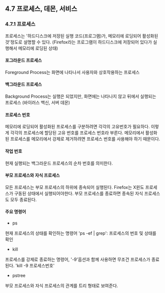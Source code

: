 ## 4.7 프로세스, 데몬, 서비스

### 4.7.1 프로세스

프로세스는 '하드디스크에 저장된 실행 코드(프로그램)가, 메모리에 로딩되어 활성화된 것'정도로 설명할 수 있다.
(Firefox라는 프로그램이 하드디스크에 저장되어 있다가 실행해서 메모리에 로딩된 상태)

#### 포그라운드 프로세스

Foreground Process는 화면에 나타나서 사용자와 상호작용하는 프로세스

#### 백그라운드 프로세스

Background Process는 실행은 되었지만, 화면에는 나타나지 않고 뒤에서 실행되는 프로세스
(바이러스 백신, 서버 데몬)

#### 프로세스 번호

메모리에 로딩되어 활성화된 프로세스를 구분하려면 각각의 고유번호가 필요하다. 이렇게 각각의 프로세스에 할당된 고유 번호를 프로세스 번호라 부른다. 
메모리에서 활성화된 프로세스를 메모리에서 강제로 제거하려면 프로세스 번호를 사용해야 하기 때문이다.

#### 작업 번호

현재 실행되는 백그라운드 프로세스의 순차 번호를 의미한다.

#### 부모 프로세스와 자식 프로세스

모든 프로세스는 부모 프로세스의 하위에 종속되어 실행된다. Firefox는 X윈도 프로세스가 구동된 상태에서 실행되어야한다.
부모 프로세스를 종료하면 종속된 자식 프로세스도 모두 종료된다.

#### 주요 명령어

- ps

현재 프로세스의 상태를 확인하는 명령어
'ps -ef | grep': 프로세스의 번호 및 상태를 확인


- kill

프로세스를 강제로 종료하는 명령어, '-9'옵션과 함께 사용하면 무조건 프로세스가 종료된다.
'kill -9 프로세스번호'


- pstree

부모 프로세스와 자식 프로세스의 관계를 트리 형태로 보여준다.


